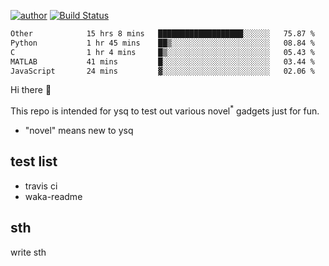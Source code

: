 [![author](https://img.shields.io/badge/author-ysq-green)](https://github.com/Yang-Shiqin)
[![Build Status](https://app.travis-ci.com/Yang-Shiqin/testall.svg?branch=main)](https://app.travis-ci.com/Yang-Shiqin/testall)

<!--START_SECTION:waka-->

```txt
Other            15 hrs 8 mins   ███████████████████░░░░░░   75.87 %
Python           1 hr 45 mins    ██▒░░░░░░░░░░░░░░░░░░░░░░   08.84 %
C                1 hr 4 mins     █▒░░░░░░░░░░░░░░░░░░░░░░░   05.43 %
MATLAB           41 mins         █░░░░░░░░░░░░░░░░░░░░░░░░   03.44 %
JavaScript       24 mins         ▓░░░░░░░░░░░░░░░░░░░░░░░░   02.06 %
```

<!--END_SECTION:waka-->

Hi there 👋

This repo is intended for ysq to test out various novel<sup>*</sup> gadgets just for fun.

- "novel" means new to ysq

## test list
- travis ci
- waka-readme


## sth
write sth

